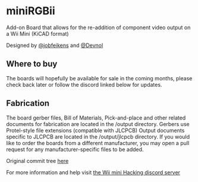 # miniRGBii
Add-on Board that allows for the re-addition of component video output on a Wii Mini (KiCAD format)

Designed by [@jobfeikens](https://github.com/jobfeikens) and [@Devnol](https://github.com/Devnol)

## Where to buy

The boards will hopefully be available for sale in the coming months, please check back later or follow the discord linked below for updates.

## Fabrication

The board gerber files, Bill of Materials, Pick-and-place and other related documents for fabrication are located in the /output directory.
Gerbers use Protel-style file extensions (compatible with JLCPCB)
Output documents specific to JLCPCB are located in the /output/jlcpcb directory.
If you would like to order the boards from a different manufacturer, you may open a pull request for any manufacturer-specific files to be added.

Original commit tree [here](https://github.com/Devnol/Miini-hwkit)
 
For more information and help visit [the Wii mini Hacking discord server](https://discord.gg/7jNHphfDQk)
